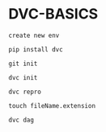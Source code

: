 # DVC-BASICS
```
create new env
```

```
pip install dvc
```

```
git init
```

```
dvc init
```

```
dvc repro
```

```
touch fileName.extension
```

```
dvc dag
```
